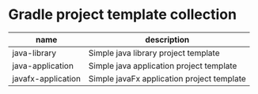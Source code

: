# Gradle project template collection


| name               | description                                |
|--------------------|--------------------------------------------|
| java-library       | Simple java library project template       |
| java-application   | Simple java application project template   |
| javafx-application | Simple javaFx application project template |

